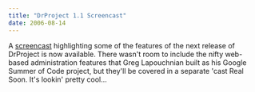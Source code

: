 ```yaml
---
title: "DrProject 1.1 Screencast"
date: 2006-08-14
---
```

A <a href="http://www.cs.utoronto.ca/~gvwilson/drproject-screencast.html">screencast</a> highlighting some of the features of the next release of DrProject is now available.  There wasn't room to include the nifty web-based administration features that Greg Lapouchnian built as his Google Summer of Code project, but they'll be covered in a separate 'cast Real Soon.  It's lookin' pretty cool…
